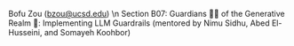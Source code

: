 Bofu Zou (bzou@ucsd.edu) \n
Section B07: Guardians 🦹‍♀️ of the Generative Realm 👾: Implementing LLM Guardrails (mentored by Nimu Sidhu, Abed El-Husseini, and Somayeh Koohbor)
